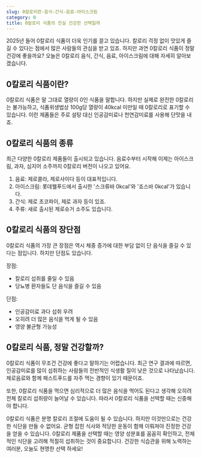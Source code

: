 ```yaml
---
slug: 0칼로리란-음식-간식-음료-아이스크림
category: 0
title: 0칼로리 식품의 진실 건강한 선택일까
---
```



2025년 들어 0칼로리 식품이 더욱 인기를 끌고 있습니다. 칼로리 걱정 없이 맛있게 즐길 수 있다는 점에서 많은 사람들의 관심을 받고 있죠. 하지만 과연 0칼로리 식품이 정말 건강에 좋을까요? 오늘은 0칼로리 음식, 간식, 음료, 아이스크림에 대해 자세히 알아보겠습니다.

## 0칼로리 식품이란?

0칼로리 식품은 말 그대로 열량이 0인 식품을 말합니다. 하지만 실제로 완전한 0칼로리는 불가능하고, 식품위생법상 100g당 열량이 40kcal 미만일 때 0칼로리로 표기할 수 있습니다. 이런 제품들은 주로 설탕 대신 인공감미료나 천연감미료를 사용해 단맛을 내죠.

## 0칼로리 식품의 종류

최근 다양한 0칼로리 제품들이 출시되고 있습니다. 음료수부터 시작해 이제는 아이스크림, 과자, 심지어 소주까지 0칼로리 버전이 나오고 있어요.

1. 음료: 제로콜라, 제로사이다 등이 대표적입니다.
2. 아이스크림: 롯데웰푸드에서 출시한 '스크류바 0kcal'와 '죠스바 0kcal'가 있습니다.
3. 간식: 제로 초코파이, 제로 과자 등이 있죠.
4. 주류: 새로 출시된 제로슈거 소주도 있습니다.

## 0칼로리 식품의 장단점

0칼로리 식품의 가장 큰 장점은 역시 체중 증가에 대한 부담 없이 단 음식을 즐길 수 있다는 점입니다. 하지만 단점도 있습니다.

장점:
- 칼로리 섭취를 줄일 수 있음
- 당뇨병 환자들도 단 음식을 즐길 수 있음

단점:
- 인공감미료 과다 섭취 우려
- 오히려 더 많은 음식을 먹게 될 수 있음
- 영양 불균형 가능성

## 0칼로리 식품, 정말 건강할까?

0칼로리 식품이 무조건 건강에 좋다고 말하기는 어렵습니다. 최근 연구 결과에 따르면, 인공감미료를 많이 섭취하는 사람들의 전반적인 식생활 질이 낮은 것으로 나타났습니다. 제로음료와 함께 패스트푸드를 자주 먹는 경향이 있기 때문이죠.

또한, 0칼로리 식품을 먹으면 심리적으로 더 많은 음식을 먹어도 된다고 생각해 오히려 전체 칼로리 섭취량이 늘어날 수 있습니다. 따라서 0칼로리 식품을 선택할 때는 신중해야 합니다.

0칼로리 식품은 분명 칼로리 조절에 도움이 될 수 있습니다. 하지만 이것만으로는 건강한 식단을 만들 수 없어요. 균형 잡힌 식사와 적당한 운동이 함께 이뤄져야 진정한 건강을 얻을 수 있습니다. 0칼로리 제품을 선택할 때는 영양 성분표를 꼼꼼히 확인하고, 전체적인 식단을 고려해 적절히 섭취하는 것이 중요합니다. 건강한 식습관을 위해 노력하는 여러분, 오늘도 현명한 선택 하세요!
